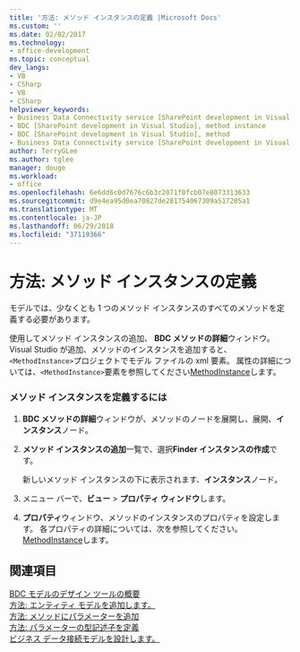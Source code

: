```yaml
---
title: '方法: メソッド インスタンスの定義 |Microsoft Docs'
ms.custom: ''
ms.date: 02/02/2017
ms.technology:
- office-development
ms.topic: conceptual
dev_langs:
- VB
- CSharp
- VB
- CSharp
helpviewer_keywords:
- Business Data Connectivity service [SharePoint development in Visual Studio], method instance
- BDC [SharePoint development in Visual Studio], method instance
- BDC [SharePoint development in Visual Studio], method
- Business Data Connectivity service [SharePoint development in Visual Studio], method
author: TerryGLee
ms.author: tglee
manager: douge
ms.workload:
- office
ms.openlocfilehash: 6e6dd6c0d7676c6b3c2071f0fcb07e8073313633
ms.sourcegitcommit: d9e4ea95d0ea70827de281754067309a517205a1
ms.translationtype: MT
ms.contentlocale: ja-JP
ms.lasthandoff: 06/29/2018
ms.locfileid: "37119366"
---
```

# <a name="how-to-define-a-method-instance"></a>方法: メソッド インスタンスの定義
  モデルでは、少なくとも 1 つのメソッド インスタンスのすべてのメソッドを定義する必要があります。  
  
 使用してメソッド インスタンスの追加、 **BDC メソッドの詳細**ウィンドウ。 Visual Studio が追加、メソッドのインスタンスを追加すると、`<MethodInstance>`プロジェクトでモデル ファイルの xml 要素。 属性の詳細については、`<MethodInstance>`要素を参照してください[MethodInstance](http://go.microsoft.com/fwlink/?LinkID=169282)します。  
  
### <a name="to-define-a-method-instance"></a>メソッド インスタンスを定義するには  
  
1.  **BDC メソッドの詳細**ウィンドウが、メソッドのノードを展開し、展開、**インスタンス**ノード。  
  
2.  **メソッド インスタンスの追加**一覧で、選択**Finder インスタンスの作成**です。  
  
     新しいメソッド インスタンスの下に表示されます、**インスタンス**ノード。  
  
3.  メニュー バーで、**ビュー** > **プロパティ ウィンドウ**します。  
  
4.  **プロパティ**ウィンドウ、メソッドのインスタンスのプロパティを設定します。 各プロパティの詳細については、次を参照してください。 [MethodInstance](http://go.microsoft.com/fwlink/?LinkID=169282)します。  
  
## <a name="see-also"></a>関連項目
 [BDC モデルのデザイン ツールの概要](../sharepoint/bdc-model-design-tools-overview.md)   
 [方法: エンティティ モデルを追加します。](../sharepoint/how-to-add-an-entity-to-a-model.md)   
 [方法: メソッドにパラメーターを追加](../sharepoint/how-to-add-a-parameter-to-a-method.md)   
 [方法: パラメーターの型記述子を定義](../sharepoint/how-to-define-the-type-descriptor-of-a-parameter.md)   
 [ビジネス データ接続モデルを設計します。](../sharepoint/designing-a-business-data-connectivity-model.md)  
  
